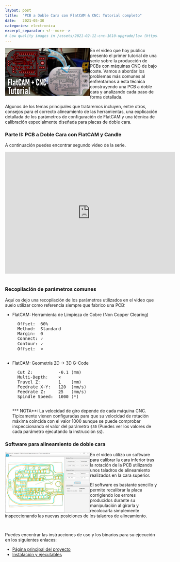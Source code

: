 ```yaml
---
layout: post
title:  "PCB a Doble Cara con FlatCAM & CNC: Tutorial completo"
date:   2021-05-30
categories: electronica
excerpt_separator: <!--more-->
# Low quality images in /assets/2021-02-12-cnc-1610-upgrade/low (https://bulkresizephotos.com/)
---
```


<a href="/assets/2021-05-30-pcb-a-doble-cara-flatcam-cnc/main.jpg" >
<img 
  align="left" 
  src="/assets/2021-05-30-pcb-a-doble-cara-flatcam-cnc/low/main.jpg" 
  alt="Main" 
  width="280"
/>
</a>

 
En el video que hoy publico presento el primer tutorial de una serie sobre la producción de PCBs con máquinas CNC de bajo coste. Vamos a abordar los problemas más comunes al enfrentarnos a esta técnica construyendo una PCB a doble cara y analizando cada paso de forma detallada. 

Algunos de los temas principales que trataremos incluyen, entre otros, consejos para el correcto alineamiento de las herramientas, una explicación detallada de los parámetros de configuración de FlatCAM y una técnica de calibración especialmente diseñada para placas de doble cara.  


<!--more-->

### Parte II: PCB a Doble Cara con FlatCAM y Candle

A continuación puedes encontrar segundo video de la serie. 

<iframe class="center" width="560" height="400" style="margin-bottom:15px;" src="https://www.youtube.com/embed/rDLayMgCDao" frameborder="0" allow="accelerometer; autoplay; clipboard-write; encrypted-media; gyroscope; picture-in-picture" allowfullscreen></iframe>

### Recopilación de parámetros comunes

Aquí os dejo una recopilación de los parámetros utilizados en el video que suelo utilizar como referencia siempre que fabrico una PCB:

* FlatCAM: Herramienta de Limpieza de Cobre (Non Copper Clearing)
    <pre>
    Offset:  60%
    Method:  Standard
    Margin:  0
    Connect: 🗸
    Contour: 🗸
    Offset:  ⨯
    </pre>

* FlatCAM: Geometría 2D -> 3D G-Code
    <pre>
    Cut Z:          -0.1 (mm)
    Multi-Depth:    ⨯
    Travel Z:       1    (mm)
    Feedrate X-Y:   120  (mm/s)
    Feedrate Z:     25   (mm/s)
    Spindle Speed:  1000 (*)
    </pre>
    *** NOTA**: La velocidad de giro depende de cada máquina CNC. Típicamente vienen configuradas para que su velocidad de rotación máxima coincida con el valor 1000 aunque se puede comprobar inspeccionando el valor del parámetro `$30` (Puedes ver los valores de cada parámetro ejecutando la instrucción `$$`). 

### Software para alineamiento de doble cara

<a href="/assets/2021-05-30-pcb-a-doble-cara-flatcam-cnc/gcodeutils.jpg" >
<img 
  align="left" 
  src="/assets/2021-05-30-pcb-a-doble-cara-flatcam-cnc/low/gcodeutils.jpg" 
  alt="Main" 
  width="280"
/>
</a>

En el video utilizo un software para calibrar la cara inferior tras la rotación de la PCB utilizando unos taladros de alineamiento realizados en la cara superior. 

El software es bastante sencillo y permite recalibrar la placa corrigiendo los errores producidos durante su manipulación al girarla y recolocarla simplemente inspeccionando las nuevas posiciones de los taladros de alineamiento. 

<br/>

Puedes encontrar las instrucciones de uso y los binarios para su ejecución en los siguientes enlaces:

* [Página principal del proyecto](https://github.com/alvarogimenez/g-code-utils)
* [Instalación y ejecutables](https://github.com/alvarogimenez/g-code-utils/releases/tag/v1.0.0)